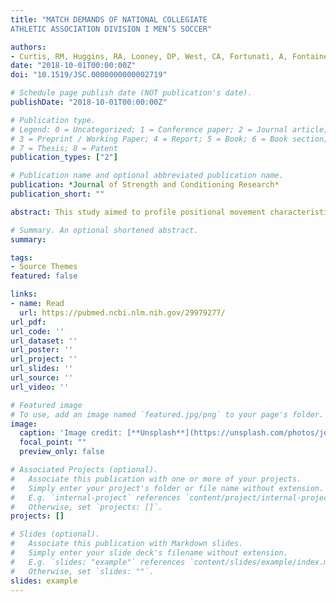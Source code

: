 ```yaml
---
title: "MATCH DEMANDS OF NATIONAL COLLEGIATE
ATHLETIC ASSOCIATION DIVISION I MEN’S SOCCER"

authors: 
- Curtis, RM, Huggins, RA, Looney, DP, West, CA, Fortunati, A, Fontaine, GJ, and Casa, DJ
date: "2018-10-01T00:00:00Z"
doi: "10.1519/JSC.0000000000002719"

# Schedule page publish date (NOT publication's date).
publishDate: "2018-10-01T00:00:00Z"

# Publication type.
# Legend: 0 = Uncategorized; 1 = Conference paper; 2 = Journal article;
# 3 = Preprint / Working Paper; 4 = Report; 5 = Book; 6 = Book section;
# 7 = Thesis; 8 = Patent
publication_types: ["2"]

# Publication name and optional abbreviated publication name.
publication: *Journal of Strength and Conditioning Research*
publication_short: ""

abstract: This study aimed to profile positional movement characteristics of National Collegiate Athletic Association (NCAA) Division I male soccer players. Eighteen Division I male soccer players were monitored using global positioning systems, inertial movement, and heart rate (HR) technology during 24 matches over a full competitive season (N = 235 observations). Positional groups were classified as either a forward (F), center midfielder (CM), wide midfielder (WM), or defender (D). Movement was profiled by locomotor (walking [0-7.19 km·h], jogging [7.20-14.39 km·h], running [14.40-21.59 km·h], and sprinting [>21.6 km·h]), and acceleration/deceleration characteristics (low intensity [0-1.99 m·s], moderate intensity [2-3.99 m·s], and high intensity [>4 m·s]). Players averaged distances of 9,367 ± 2,149 m per match at speeds of 91 ± 20 m·min and physiological intensities of 78 ± 8 %HRmax. Center midfielder demonstrated the highest average speeds (97 ± 20 m·min) and covered the most distance (9,941 ± 2,140 m). Wide midfielder accumulated the most sprint distance (391 ± 145 m) and high-intensity accelerations (129 ± 30 n)/decelerations (96 ± 24 n). Several practically meaningful differences exist between positions for internal and external load metrics. Match loads seen in NCAA Division I soccer vary from reports of professional soccer; however, the effects of match regulation, structure, and congestion, which are unique to NCAA soccer, require further investigation. Physical and physiological load monitoring of NCAA soccer may aid coaches and practitioners in the periodization of training programs leading up to and during a competitive soccer season. These data speak to the necessity for examining both internal and external loads by position.

# Summary. An optional shortened abstract.
summary: 

tags:
- Source Themes
featured: false

links:
- name: Read
  url: https://pubmed.ncbi.nlm.nih.gov/29979277/
url_pdf: 
url_code: ''
url_dataset: ''
url_poster: ''
url_project: ''
url_slides: ''
url_source: ''
url_video: ''

# Featured image
# To use, add an image named `featured.jpg/png` to your page's folder.
image:
  caption: 'Image credit: [**Unsplash**](https://unsplash.com/photos/jdD8gXaTZsc)'
  focal_point: ""
  preview_only: false

# Associated Projects (optional).
#   Associate this publication with one or more of your projects.
#   Simply enter your project's folder or file name without extension.
#   E.g. `internal-project` references `content/project/internal-project/index.md`.
#   Otherwise, set `projects: []`.
projects: []

# Slides (optional).
#   Associate this publication with Markdown slides.
#   Simply enter your slide deck's filename without extension.
#   E.g. `slides: "example"` references `content/slides/example/index.md`.
#   Otherwise, set `slides: ""`.
slides: example
---
```


